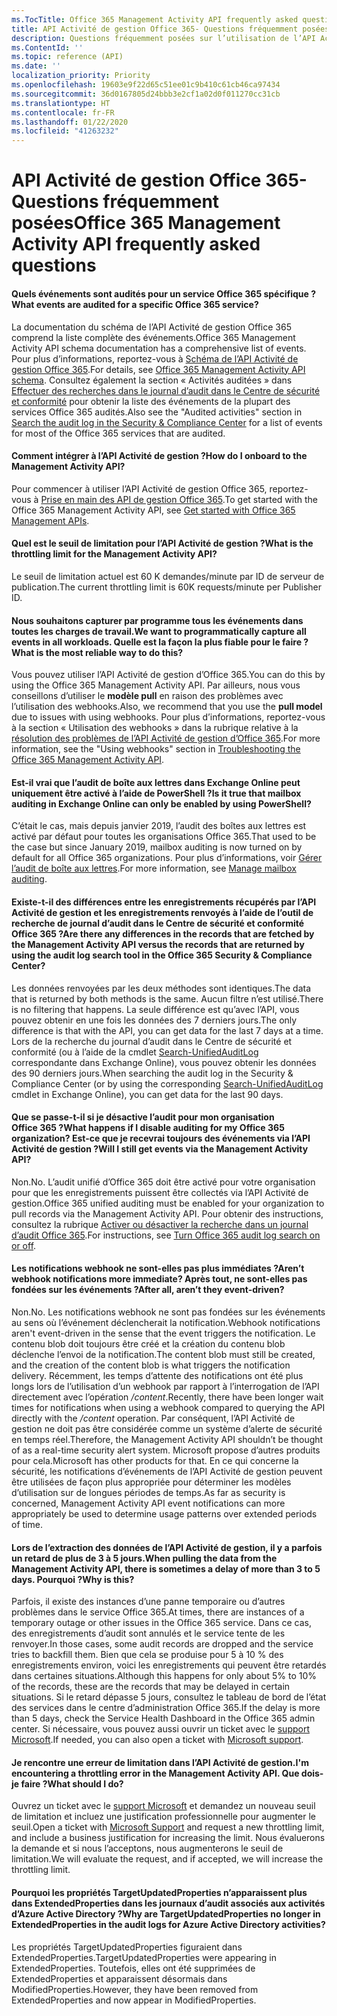 ```yaml
---
ms.TocTitle: Office 365 Management Activity API frequently asked questions
title: API Activité de gestion Office 365- Questions fréquemment posées
description: Questions fréquemment posées sur l’utilisation de l’API Activité de gestion Office 365
ms.ContentId: ''
ms.topic: reference (API)
ms.date: ''
localization_priority: Priority
ms.openlocfilehash: 19603e9f22d65c51ee01c9b410c61cb46ca97434
ms.sourcegitcommit: 36d0167805d24bbb3e2cf1a02d0f011270cc31cb
ms.translationtype: HT
ms.contentlocale: fr-FR
ms.lasthandoff: 01/22/2020
ms.locfileid: "41263232"
---
```

# <a name="office-365-management-activity-api-frequently-asked-questions"></a><span data-ttu-id="b4e53-103">API Activité de gestion Office 365- Questions fréquemment posées</span><span class="sxs-lookup"><span data-stu-id="b4e53-103">Office 365 Management Activity API frequently asked questions</span></span>

#### <a name="what-events-are-audited-for-a-specific-office-365-service"></a><span data-ttu-id="b4e53-104">Quels événements sont audités pour un service Office 365 spécifique ?</span><span class="sxs-lookup"><span data-stu-id="b4e53-104">What events are audited for a specific Office 365 service?</span></span>

<span data-ttu-id="b4e53-105">La documentation du schéma de l’API Activité de gestion Office 365 comprend la liste complète des événements.</span><span class="sxs-lookup"><span data-stu-id="b4e53-105">Office 365 Management Activity API schema documentation has a comprehensive list of events.</span></span> <span data-ttu-id="b4e53-106">Pour plus d’informations, reportez-vous à [Schéma de l’API Activité de gestion Office 365](office-365-management-activity-api-schema.md).</span><span class="sxs-lookup"><span data-stu-id="b4e53-106">For details, see [Office 365 Management Activity API schema](office-365-management-activity-api-schema.md).</span></span> <span data-ttu-id="b4e53-107">Consultez également la section « Activités auditées » dans [Effectuer des recherches dans le journal d’audit dans le Centre de sécurité et conformité](https://docs.microsoft.com/office365/securitycompliance/search-the-audit-log-in-security-and-compliance#audited-activities) pour obtenir la liste des événements de la plupart des services Office 365 audités.</span><span class="sxs-lookup"><span data-stu-id="b4e53-107">Also see the "Audited activities" section in [Search the audit log in the Security & Compliance Center](https://docs.microsoft.com/office365/securitycompliance/search-the-audit-log-in-security-and-compliance#audited-activities) for a list of events for most of the Office 365 services that are audited.</span></span>

#### <a name="how-do-i-onboard-to-the-management-activity-api"></a><span data-ttu-id="b4e53-108">Comment intégrer à l’API Activité de gestion ?</span><span class="sxs-lookup"><span data-stu-id="b4e53-108">How do I onboard to the Management Activity API?</span></span>

<span data-ttu-id="b4e53-109">Pour commencer à utiliser l’API Activité de gestion Office 365, reportez-vous à [Prise en main des API de gestion Office 365](get-started-with-office-365-management-apis.md).</span><span class="sxs-lookup"><span data-stu-id="b4e53-109">To get started with the Office 365 Management Activity API, see [Get started with Office 365 Management APIs](get-started-with-office-365-management-apis.md).</span></span>
 
#### <a name="what-is-the-throttling-limit-for-the--management-activity-api"></a><span data-ttu-id="b4e53-110">Quel est le seuil de limitation pour l’API Activité de gestion ?</span><span class="sxs-lookup"><span data-stu-id="b4e53-110">What is the throttling limit for the  Management Activity API?</span></span>

<span data-ttu-id="b4e53-111">Le seuil de limitation actuel est 60 K demandes/minute par ID de serveur de publication.</span><span class="sxs-lookup"><span data-stu-id="b4e53-111">The current throttling limit is 60K requests/minute per Publisher ID.</span></span> 

#### <a name="we-want-to-programmatically-capture-all-events-in-all-workloads-what-is-the-most-reliable-way-to-do-this"></a><span data-ttu-id="b4e53-112">Nous souhaitons capturer par programme tous les événements dans toutes les charges de travail.</span><span class="sxs-lookup"><span data-stu-id="b4e53-112">We want to programmatically capture all events in all workloads.</span></span> <span data-ttu-id="b4e53-113">Quelle est la façon la plus fiable pour le faire ?</span><span class="sxs-lookup"><span data-stu-id="b4e53-113">What is the most reliable way to do this?</span></span>

<span data-ttu-id="b4e53-114">Vous pouvez utiliser l’API Activité de gestion d’Office 365.</span><span class="sxs-lookup"><span data-stu-id="b4e53-114">You can do this by using the Office 365 Management Activity API.</span></span> <span data-ttu-id="b4e53-115">Par ailleurs, nous vous conseillons d’utiliser le **modèle pull** en raison des problèmes avec l’utilisation des webhooks.</span><span class="sxs-lookup"><span data-stu-id="b4e53-115">Also, we recommend that you use the **pull model** due to issues with using webhooks.</span></span> <span data-ttu-id="b4e53-116">Pour plus d’informations, reportez-vous à la section « Utilisation des webhooks » dans la rubrique relative à la [résolution des problèmes de l’API Activité de gestion d’Office 365](troubleshooting-the-office-365-management-activity-api.md#using-webhooks).</span><span class="sxs-lookup"><span data-stu-id="b4e53-116">For more information, see the "Using webhooks" section in [Troubleshooting the Office 365 Management Activity API](troubleshooting-the-office-365-management-activity-api.md#using-webhooks).</span></span>

#### <a name="is-it-true-that-mailbox-auditing-in-exchange-online-can-only-be-enabled-by-using-powershell"></a><span data-ttu-id="b4e53-117">Est-il vrai que l’audit de boîte aux lettres dans Exchange Online peut uniquement être activé à l’aide de PowerShell ?</span><span class="sxs-lookup"><span data-stu-id="b4e53-117">Is it true that mailbox auditing in Exchange Online can only be enabled by using PowerShell?</span></span>

<span data-ttu-id="b4e53-118">C’était le cas, mais depuis janvier 2019, l’audit des boîtes aux lettres est activé par défaut pour toutes les organisations Office 365.</span><span class="sxs-lookup"><span data-stu-id="b4e53-118">That used to be the case but since January 2019, mailbox auditing is now turned on by default for all Office 365 organizations.</span></span> <span data-ttu-id="b4e53-119">Pour plus d’informations, voir [Gérer l’audit de boîte aux lettres](https://docs.microsoft.com/office365/securitycompliance/enable-mailbox-auditing).</span><span class="sxs-lookup"><span data-stu-id="b4e53-119">For more information, see [Manage mailbox auditing](https://docs.microsoft.com/office365/securitycompliance/enable-mailbox-auditing).</span></span>

#### <a name="are-there-any-differences-in-the-records-that-are-fetched-by-the-management-activity-api-versus-the-records-that-are-returned-by-using-the-audit-log-search-tool-in-the-office-365-security--compliance-center"></a><span data-ttu-id="b4e53-120">Existe-t-il des différences entre les enregistrements récupérés par l’API Activité de gestion et les enregistrements renvoyés à l’aide de l’outil de recherche de journal d’audit dans le Centre de sécurité et conformité Office 365 ?</span><span class="sxs-lookup"><span data-stu-id="b4e53-120">Are there any differences in the records that are fetched by the Management Activity API versus the records that are returned by using the audit log search tool in the Office 365 Security & Compliance Center?</span></span>

<span data-ttu-id="b4e53-121">Les données renvoyées par les deux méthodes sont identiques.</span><span class="sxs-lookup"><span data-stu-id="b4e53-121">The data that is returned by both methods is the same.</span></span> <span data-ttu-id="b4e53-122">Aucun filtre n’est utilisé.</span><span class="sxs-lookup"><span data-stu-id="b4e53-122">There is no filtering that happens.</span></span> <span data-ttu-id="b4e53-123">La seule différence est qu’avec l’API, vous pouvez obtenir en une fois les données des 7 derniers jours.</span><span class="sxs-lookup"><span data-stu-id="b4e53-123">The only difference is that with the API, you can get data for the last 7 days at a time.</span></span> <span data-ttu-id="b4e53-124">Lors de la recherche du journal d’audit dans le Centre de sécurité et conformité (ou à l’aide de la cmdlet [Search-UnifiedAuditLog](https://docs.microsoft.com/powershell/module/exchange/policy-and-compliance-audit/search-unifiedauditlog) correspondante dans Exchange Online), vous pouvez obtenir les données des 90 derniers jours.</span><span class="sxs-lookup"><span data-stu-id="b4e53-124">When searching the audit log in the Security & Compliance Center (or by using the corresponding [Search-UnifiedAuditLog](https://docs.microsoft.com/powershell/module/exchange/policy-and-compliance-audit/search-unifiedauditlog) cmdlet in Exchange Online), you can get data for the last 90 days.</span></span> 

#### <a name="what-happens-if-i-disable-auditing-for-my-office-365-organization-will-i-still-get-events-via-the-management-activity-api"></a><span data-ttu-id="b4e53-125">Que se passe-t-il si je désactive l’audit pour mon organisation Office 365 ?</span><span class="sxs-lookup"><span data-stu-id="b4e53-125">What happens if I disable auditing for my Office 365 organization?</span></span> <span data-ttu-id="b4e53-126">Est-ce que je recevrai toujours des événements via l’API Activité de gestion ?</span><span class="sxs-lookup"><span data-stu-id="b4e53-126">Will I still get events via the Management Activity API?</span></span>

<span data-ttu-id="b4e53-127">Non.</span><span class="sxs-lookup"><span data-stu-id="b4e53-127">No.</span></span> <span data-ttu-id="b4e53-128">L’audit unifié d’Office 365 doit être activé pour votre organisation pour que les enregistrements puissent être collectés via l’API Activité de gestion.</span><span class="sxs-lookup"><span data-stu-id="b4e53-128">Office 365 unified auditing must be enabled for your organization to pull records via the Management Activity API.</span></span> <span data-ttu-id="b4e53-129">Pour obtenir des instructions, consultez la rubrique [Activer ou désactiver la recherche dans un journal d’audit Office 365](https://docs.microsoft.com/office365/securitycompliance/turn-audit-log-search-on-or-off).</span><span class="sxs-lookup"><span data-stu-id="b4e53-129">For instructions, see [Turn Office 365 audit log search on or off](https://docs.microsoft.com/office365/securitycompliance/turn-audit-log-search-on-or-off).</span></span>

#### <a name="arent-webhook-notifications-more-immediate-after-all-arent-they-event-driven"></a><span data-ttu-id="b4e53-130">Les notifications webhook ne sont-elles pas plus immédiates ?</span><span class="sxs-lookup"><span data-stu-id="b4e53-130">Aren’t webhook notifications more immediate?</span></span> <span data-ttu-id="b4e53-131">Après tout, ne sont-elles pas fondées sur les événements ?</span><span class="sxs-lookup"><span data-stu-id="b4e53-131">After all, aren’t they event-driven?</span></span>

<span data-ttu-id="b4e53-132">Non.</span><span class="sxs-lookup"><span data-stu-id="b4e53-132">No.</span></span> <span data-ttu-id="b4e53-133">Les notifications webhook ne sont pas fondées sur les événements au sens où l’événement déclencherait la notification.</span><span class="sxs-lookup"><span data-stu-id="b4e53-133">Webhook notifications aren't event-driven in the sense that the event triggers the notification.</span></span> <span data-ttu-id="b4e53-134">Le contenu blob doit toujours être créé et la création du contenu blob déclenche l’envoi de la notification.</span><span class="sxs-lookup"><span data-stu-id="b4e53-134">The content blob must still be created, and the creation of the content blob is what triggers the notification delivery.</span></span> <span data-ttu-id="b4e53-135">Récemment, les temps d’attente des notifications ont été plus longs lors de l’utilisation d’un webhook par rapport à l’interrogation de l’API directement avec l’opération */content*.</span><span class="sxs-lookup"><span data-stu-id="b4e53-135">Recently, there have been longer wait times for notifications when using a webhook compared to querying the API directly with the */content* operation.</span></span> <span data-ttu-id="b4e53-136">Par conséquent, l’API Activité de gestion ne doit pas être considérée comme un système d’alerte de sécurité en temps réel.</span><span class="sxs-lookup"><span data-stu-id="b4e53-136">Therefore, the Management Activity API shouldn’t be thought of as a real-time security alert system.</span></span> <span data-ttu-id="b4e53-137">Microsoft propose d’autres produits pour cela.</span><span class="sxs-lookup"><span data-stu-id="b4e53-137">Microsoft has other products for that.</span></span> <span data-ttu-id="b4e53-138">En ce qui concerne la sécurité, les notifications d’événements de l’API Activité de gestion peuvent être utilisées de façon plus appropriée pour déterminer les modèles d’utilisation sur de longues périodes de temps.</span><span class="sxs-lookup"><span data-stu-id="b4e53-138">As far as security is concerned, Management Activity API event notifications can more appropriately be used to determine usage patterns over extended periods of time.</span></span>

#### <a name="when-pulling-the-data-from-the-management-activity-api-there-is-sometimes-a-delay-of-more-than-3-to-5-days-why-is-this"></a><span data-ttu-id="b4e53-139">Lors de l’extraction des données de l’API Activité de gestion, il y a parfois un retard de plus de 3 à 5 jours.</span><span class="sxs-lookup"><span data-stu-id="b4e53-139">When pulling the data from the Management Activity API, there is sometimes a delay of more than 3 to 5 days.</span></span> <span data-ttu-id="b4e53-140">Pourquoi ?</span><span class="sxs-lookup"><span data-stu-id="b4e53-140">Why is this?</span></span>

<span data-ttu-id="b4e53-141">Parfois, il existe des instances d’une panne temporaire ou d’autres problèmes dans le service Office 365.</span><span class="sxs-lookup"><span data-stu-id="b4e53-141">At times, there are instances of a temporary outage or other issues in the Office 365 service.</span></span> <span data-ttu-id="b4e53-142">Dans ce cas, des enregistrements d’audit sont annulés et le service tente de les renvoyer.</span><span class="sxs-lookup"><span data-stu-id="b4e53-142">In those cases, some audit records are dropped and the service tries to backfill them.</span></span> <span data-ttu-id="b4e53-143">Bien que cela se produise pour 5 à 10 % des enregistrements environ, voici les enregistrements qui peuvent être retardés dans certaines situations.</span><span class="sxs-lookup"><span data-stu-id="b4e53-143">Although this happens for only about 5% to 10% of the records, these are the records that may be delayed in certain situations.</span></span> <span data-ttu-id="b4e53-144">Si le retard dépasse 5 jours, consultez le tableau de bord de l’état des services dans le centre d’administration Office 365.</span><span class="sxs-lookup"><span data-stu-id="b4e53-144">If the delay is more than 5 days, check the Service Health Dashboard in the Office 365 admin center.</span></span> <span data-ttu-id="b4e53-145">Si nécessaire, vous pouvez aussi ouvrir un ticket avec le [support Microsoft](https://support.office.com/article/contact-support-for-business-products-admin-help-32a17ca7-6fa0-4870-8a8d-e25ba4ccfd4b#ID0EAADAAA=online).</span><span class="sxs-lookup"><span data-stu-id="b4e53-145">If needed, you can also open a ticket with [Microsoft support](https://support.office.com/article/contact-support-for-business-products-admin-help-32a17ca7-6fa0-4870-8a8d-e25ba4ccfd4b#ID0EAADAAA=online).</span></span>

#### <a name="im-encountering-a-throttling-error-in-the-management-activity-api-what-should-i-do"></a><span data-ttu-id="b4e53-146">Je rencontre une erreur de limitation dans l’API Activité de gestion.</span><span class="sxs-lookup"><span data-stu-id="b4e53-146">I'm encountering a throttling error in the Management Activity API.</span></span> <span data-ttu-id="b4e53-147">Que dois-je faire ?</span><span class="sxs-lookup"><span data-stu-id="b4e53-147">What should I do?</span></span>

<span data-ttu-id="b4e53-148">Ouvrez un ticket avec le [support Microsoft](https://support.office.com/article/contact-support-for-business-products-admin-help-32a17ca7-6fa0-4870-8a8d-e25ba4ccfd4b#ID0EAADAAA=online) et demandez un nouveau seuil de limitation et incluez une justification professionnelle pour augmenter le seuil.</span><span class="sxs-lookup"><span data-stu-id="b4e53-148">Open a ticket with [Microsoft Support](https://support.office.com/article/contact-support-for-business-products-admin-help-32a17ca7-6fa0-4870-8a8d-e25ba4ccfd4b#ID0EAADAAA=online) and request a new throttling limit, and include a business justification for increasing the limit.</span></span> <span data-ttu-id="b4e53-149">Nous évaluerons la demande et si nous l’acceptons, nous augmenterons le seuil de limitation.</span><span class="sxs-lookup"><span data-stu-id="b4e53-149">We will evaluate the request, and if accepted, we will increase the throttling limit.</span></span>

#### <a name="why-are-targetupdatedproperties-no-longer-in-extendedproperties-in-the-audit-logs-for-azure-active-directory-activities"></a><span data-ttu-id="b4e53-150">Pourquoi les propriétés TargetUpdatedProperties n’apparaissent plus dans ExtendedProperties dans les journaux d’audit associés aux activités d’Azure Active Directory ?</span><span class="sxs-lookup"><span data-stu-id="b4e53-150">Why are TargetUpdatedProperties no longer in ExtendedProperties in the audit logs for Azure Active Directory activities?</span></span>

<span data-ttu-id="b4e53-151">Les propriétés TargetUpdatedProperties figuraient dans ExtendedProperties.</span><span class="sxs-lookup"><span data-stu-id="b4e53-151">TargetUpdatedProperties were appearing in ExtendedProperties.</span></span> <span data-ttu-id="b4e53-152">Toutefois, elles ont été supprimées de ExtendedProperties et apparaissent désormais dans ModifiedProperties.</span><span class="sxs-lookup"><span data-stu-id="b4e53-152">However, they have been removed from ExtendedProperties and now appear in ModifiedProperties.</span></span>
